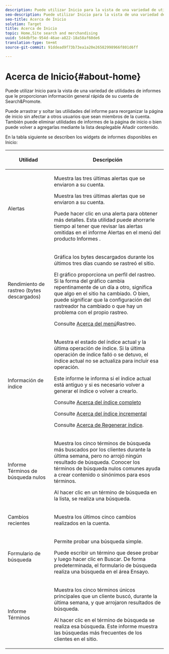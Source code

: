 ```yaml
---
description: Puede utilizar Inicio para la vista de una variedad de utilidades de informes que le proporcionan información general rápida sobre su cuenta de Search&Promote.
seo-description: Puede utilizar Inicio para la vista de una variedad de utilidades de informes que le proporcionan información general rápida sobre su cuenta de Search&Promote.
seo-title: Acerca de Inicio
solution: Target
title: Acerca de Inicio
topic: Home,Site search and merchandising
uuid: 5d4dbf5e-954d-46ae-a822-18a58af60de6
translation-type: tm+mt
source-git-commit: 91ddead9f73b73ea1a20e26582998966f801d6ff

---
```



# Acerca de Inicio{#about-home}

Puede utilizar Inicio para la vista de una variedad de utilidades de informes que le proporcionan información general rápida de su cuenta de Search&amp;Promote.

Puede arrastrar y soltar las utilidades del informe para reorganizar la página de inicio sin afectar a otros usuarios que sean miembros de la cuenta. También puede eliminar utilidades de informes de la página de inicio o bien puede volver a agregarlas mediante la lista desplegable Añadir contenido.

En la tabla siguiente se describen los widgets de informes disponibles en Inicio:

<table> 
 <thead> 
  <tr> 
   <th colname="col1" class="entry"> <p>Utilidad </p> </th> 
   <th colname="col2" class="entry"> <p>Descripción </p> </th> 
  </tr>
 </thead>
 <tbody> 
  <tr> 
   <td colname="col1"> <p><span class="uicontrol">Alertas</span> </p> </td> 
   <td colname="col2"> <p> Muestra las tres últimas alertas que se enviaron a su cuenta. </p> <p>Muestra las tres últimas alertas que se enviaron a su cuenta. </p> <p>Puede hacer clic en una alerta para obtener más detalles. Esta utilidad puede ahorrarle tiempo al tener que revisar las alertas omitidas en el informe <span class="uicontrol"> Alertas</span> en el menú del producto <span class="uicontrol"> Informes</span> . </p> </td> 
  </tr> 
  <tr> 
   <td colname="col1"> <p><span class="uicontrol">Rendimiento de rastreo (bytes descargados)</span> </p> </td> 
   <td colname="col2"> <p>Gráfica los bytes descargados durante los últimos tres días cuando se rastreó el sitio. </p> <p>El gráfico proporciona un perfil del rastreo. Si la forma del gráfico cambia repentinamente de un día a otro, significa que algo en el sitio ha cambiado. O bien, puede significar que la configuración del rastreador ha cambiado o que hay un problema con el propio rastreo. </p> <p>Consulte <a href="c-about-settings-menu/c-about-crawling-menu.md#concept_59307680C6724E93952ADE5044983AF6" format="dita" scope="local"> Acerca del menú</a>Rastreo. </p> </td> 
  </tr> 
  <tr> 
   <td colname="col1"> <p><span class="uicontrol">Información de índice</span> </p> </td> 
   <td colname="col2"> <p>Muestra el estado del índice actual y la última operación de índice. Si la última operación de índice falló o se detuvo, el índice actual no se actualiza para incluir esa operación. </p> <p>Este informe le informa si el índice actual está antiguo y si es necesario volver a generar el índice o volver a crearlo. </p> <p>Consulte <a href="c-about-index-menu/c-about-full-index.md#concept_C69BD21863FD4856B49326F35DB570D3" format="dita" scope="local"> Acerca del índice completo</a> </p> <p>Consulte <a href="c-about-index-menu/c-about-incremental-index.md#concept_A7770F0552D14C47B3DDB65DB78FFFEE" format="dita" scope="local"> Acerca del índice incremental</a> </p> <p>Consulte <a href="c-about-index-menu/c-about-regenerate-index.md#concept_6CBE6B8D18EF47D293091CBA542245FA" format="dita" scope="local"> Acerca de Regenerar índice</a>. </p> </td> 
  </tr> 
  <tr> 
   <td colname="col1"> <p><span class="uicontrol">Informe Términos de búsqueda nulos</span> </p> </td> 
   <td colname="col2"> <p> Muestra los cinco términos de búsqueda más buscados por los clientes durante la última semana, pero no arrojó ningún resultado de búsqueda. Conocer los términos de búsqueda nulos comunes ayuda a crear contenido o sinónimos para esos términos. </p> <p>Al hacer clic en un término de búsqueda en la lista, se realiza una búsqueda. </p> </td> 
  </tr> 
  <tr> 
   <td colname="col1"> <p><span class="uicontrol">Cambios recientes</span> </p> </td> 
   <td colname="col2"> <p> Muestra los últimos cinco cambios realizados en la cuenta. </p> </td> 
  </tr> 
  <tr> 
   <td colname="col1"> <p><span class="uicontrol">Formulario de búsqueda</span> </p> </td> 
   <td colname="col2"> <p>Permite probar una búsqueda simple. </p> <p> Puede escribir un término que desee probar y luego hacer clic en <span class="uicontrol"> Buscar</span>. De forma predeterminada, el formulario de búsqueda realiza una búsqueda en el área Ensayo. </p> </td> 
  </tr> 
  <tr> 
   <td colname="col1"> <p><span class="uicontrol">Informe Términos</span> </p> </td> 
   <td colname="col2"> <p>Muestra los cinco términos únicos principales que un cliente buscó, durante la última semana, y que arrojaron resultados de búsqueda. </p> <p> Al hacer clic en el término de búsqueda se realiza esa búsqueda. Este informe muestra las búsquedas más frecuentes de los clientes en el sitio. </p> </td> 
  </tr> 
 </tbody> 
</table>

